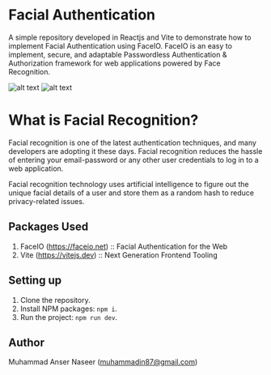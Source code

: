 # Facial Authentication

A simple repository developed in Reactjs and Vite to demonstrate how to implement Facial Authentication using FaceIO. FaceIO is an easy to implement, secure, and adaptable Passwordless Authentication & Authorization framework for web applications powered by Face Recognition.

![alt text](https://user-images.githubusercontent.com/21292956/195047340-7a16febe-58d6-4f1a-95b1-02a612128d41.png)
![alt text](https://user-images.githubusercontent.com/21292956/195046470-9141724c-c6e7-45ee-a8ee-dc7da96bd6d1.png)

# What is Facial Recognition?

Facial recognition is one of the latest authentication techniques, and many developers are adopting it these days. Facial recognition reduces the hassle of entering your email-password or any other user credentials to log in to a web application.

Facial recognition technology uses artificial intelligence to figure out the unique facial details of a user and store them as a random hash to reduce privacy-related issues.


## Packages Used

1. FaceIO (https://faceio.net) :: Facial Authentication for the Web
2. Vite (https://vitejs.dev) :: Next Generation Frontend Tooling

## Setting up

1. Clone the repository.
2. Install NPM packages: `npm i`.
3. Run the project: `npm run dev`.

## Author

Muhammad Anser Naseer (muhammadin87@gmail.com)
